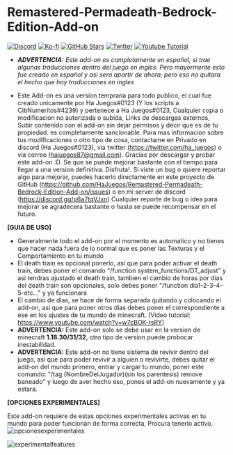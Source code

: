 # Remastered-Permadeath-Bedrock-Edition-Add-on

[![Discord](https://img.shields.io/discord/782053401281429504?style=plastic&color=red&logo=discord&label=Server%20de%20Discord)](https://discord.gg/p6a7tqVJxn) [![Ko-fi](https://img.shields.io/npm/v/express?url=https://ko-fi.com/hajuegos0710&style=plastic&logo=kofi&label=Pagina%20De%20Donaciones&color=inactive)](https://ko-fi.com/hajuegos0710)  [![GitHub Stars](https://img.shields.io/github/stars/HaJuegos/Remastered-Permadeath-Bedrock-Edition-Add-on?label=Total%20de%20Estrellas&style=plastic&logo=github&color=blueviolet)](https://github.com/HaJuegos/Remastered-Permadeath-Bedrock-Edition-Add-on)  [![Twitter](https://img.shields.io/twitter/follow/ha_juegos?style=plastic&color=success&logo=twitter&label=Seguidores)](https://twitter.com/ha_juegos?s=09) [![ Youtube Tutorial](https://img.shields.io/youtube/views/SWd6QM0TTJo?style=plastic&logo=youtube&color=red&label=Vistas%20Del%20Tutorial)](https://www.youtube.com/watch?v=SWd6QM0TTJo)

- _**ADVERTENCIA:** Este add-on es completamente en español, si trae algunas traducciones dentro del juego en ingles. Pero mayormente esto fue creado en español y asi sera apartir de ahora, pero eso no quitara el hecho que hay traducciones en ingles_

- Este Add-on es una version temprana para todo publico, el cual fue creado unicamente por Ha Juegos#0123 (Y los scripts a CibNumeritos#4239) y pertenece a Ha Juegos#0123, Cualquier copia o modificacion no autorizada o subida, Links de descargas externos, Subir contenido con el add-on sin dejar permisos y decir que es de tu propiedad. es completamente sancionable. Para mas informacion sobre tus modificaciones o otro tipo de cosa, contactame en Privado en discord (Ha Juegos#0123), via twitter (https://twitter.com/ha_juegos) o via correo (hajuegos87@gmail.com). Gracias por descargar y probar este add-on :D. Se que se puede mejorar bastante con el tiempo para llegar a una version definitiva. Disfruta!. Si viste un bug o quiere reportar algo para mejorar, puedes hacerlo directamente en este proyecto de GitHub (https://github.com/HaJuegos/Remastered-Permadeath-Bedrock-Edition-Add-on/issues) o en mi server de discord (https://discord.gg/p6a7tqVJxn) Cualquier reporte de bug o idea para mejorar se agradecera bastante o hasta se puede recompensar en el futuro.

**[GUIA DE USO]**

- Generalmente todo el add-on por el momento es automatico y no tienes que hacer nada fuera de lo normal que es poner las Texturas y el Comportamiento en tu mundo
- El death train es opcional ponerlo, asi que para poder activar el death train, debes poner el comando "/function system_functions/DT_adjust" y asi tendras ajustado el death train, tambien el cambio de horas por dias del death train son opcionales, solo debes poner "/function dia1-2-3-4-5-etc..." y ya funcionara
- El cambio de dias, se hace de forma separada quitando y colocando el add-on, asi que para poner otros dias debes poner el correspondiente a ese en los ajustes de tu mundo de minecraft. (Video tutorial: https://www.youtube.com/watch?v=w7cBOK-rsRY)
- **ADVERTENCIA:** Este add-on solo se debe usar en la version de minecraft __1.18.30/31/32__, otro tipo de version puede probocar inestabilidad.
- **ADVERTENCIA:** Este add-on no tiene sistema de revivir dentro del juego, asi que para poder revivir a alguien o revivirte, debes quitar el add-on del mundo primero, entrar y cargar tu mundo, poner este comando: "/tag (NombreDelJugador)(sin los parentesis) remove baneado" y luego de aver hecho eso, pones el add-on nuevamente y ya estara.

**[OPCIONES EXPERIMENTALES]**

Este add-on requiere de estas opciones experimentales activas en tu mundo para poder funcionan de forma correcta, Procura tenerlo activo.
![opcionesexperimentales](https://user-images.githubusercontent.com/102632956/166130395-71ee8bff-b8fc-4125-b70b-6491c14690b2.png)
  
![experimentalfeatures](https://user-images.githubusercontent.com/102632956/166130397-97f91a8f-519b-4a39-888f-4be589788d2c.png)
